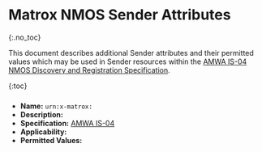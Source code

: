 # Matrox NMOS Sender Attributes
{:.no_toc}

This document describes additional Sender attributes and their permitted values which may be used in Sender resources within the [AMWA IS-04 NMOS Discovery and Registration Specification](https://specs.amwa.tv/is-04).

{:toc}

### 
- **Name:** `urn:x-matrox:`
- **Description:** 
- **Specification:** [AMWA IS-04](https://specs.amwa.tv/IS-04/v1.3)
- **Applicability:** 
- **Permitted Values:**



